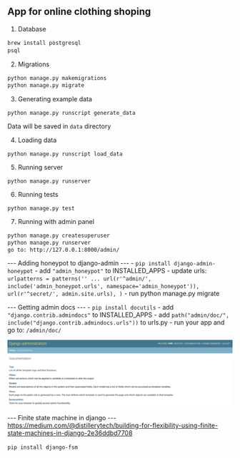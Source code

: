 ## App for online clothing shoping

1. Database
```bash
brew install postgresql
psql
```

2. Migrations
```bash
python manage.py makemigrations
python manage.py migrate
```

3. Generating example data
```
python manage.py runscript generate_data
```
Data will be saved in `data` directory

4. Loading data
```
python manage.py runscript load_data
```

5. Running server
```
python manage.py runserver
```

6. Running tests
```
python manage.py test
```

7. Running with admin panel
```
python manage.py createsuperuser
python manage.py runserver
go to: http://127.0.0.1:8000/admin/
```

--- Adding honeypot to django-admin ---
    - `pip install django-admin-honeypot`
    - add `"admin_honeypot"` to INSTALLED_APPS
    - update urls:
    ```
    urlpatterns = patterns(''
    ...
    url(r'^admin/', include('admin_honeypot.urls', namespace='admin_honeypot')),
    url(r'^secret/', admin.site.urls),
    )
    ```
    - run python manage.py migrate


--- Getting admin docs ---
    - `pip install docutils`
    - add `"django.contrib.admindocs"` to INSTALLED_APPS
    - add `path("admin/doc/", include("django.contrib.admindocs.urls"))` to urls.py
    - run your app and go to: `/admin/doc/`

![start image](images/admin_docs.png)

--- Finite state machine in django ---
https://medium.com/@distillerytech/building-for-flexibility-using-finite-state-machines-in-django-2e36ddbd7708

`pip install django-fsm`